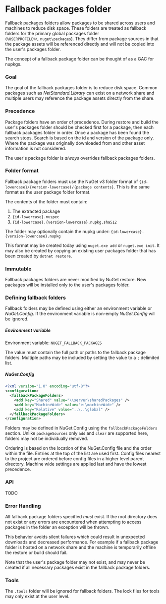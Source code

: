 # Fallback packages folder

Fallback packages folders allow packages to be shared across users and machines to reduce disk space. These folders are treated as fallback folders for the primary global packages folder (``%USERPROFILE%\.nuget\packages``). They differ from package sources in that the package assets will be referenced directly and will not be copied into the user's packages folder.

The concept of a fallback package folder can be thought of as a GAC for nupkgs.

### Goal
The goal of the fallback packages folder is to reduce disk space. Common packages such as *NetStandard.Library* can exist on a network share and multiple users may reference the package assets directly from the share.

### Precedence
Package folders have an order of precedence. During restore and build the user's packages folder should be checked first for a package, then each fallback packages folder in order. Once a package has been found the search stops. Search is based on the id and version of the package only. Where the package was originally downloaded from and other asset information is not considered.

The user's package folder is *always* overrides fallback packages folders.

### Folder format
Fallback package folders must use the NuGet v3 folder format of ``{id-lowercase}/{version-lowercase)/{package contents}``. This is the same format as the user package folder format.

The contents of the folder must contain:

1. The extracted package
1. ``{id-lowercase}.nuspec``
1. ``{id-lowercase}.{version-lowercase}.nupkg.sha512``

The folder may optionally contain the nupkg under: ``{id-lowercase}.{version-lowercase}.nupkg``

This format may be created today using ``nuget.exe add`` or ``nuget.exe init``. It may also be created by copying an existing user packages folder that has been created by ``dotnet restore``.

### Immutable
Fallback packages folders are never modified by NuGet restore. New packages will be installed only to the user's packages folder.

### Defining fallback folders

Fallback folders may be defined using either an environment variable or *NuGet.Config*. If the environment variable is non-empty *NuGet.Config* will be ignored.

##### Environment variable
Environment variable: ``NUGET_FALLBACK_PACKAGES``

The value must contain the full path or paths to the fallback package folders. Multiple paths may be included by setting the value to a ``;`` delimited list.

##### NuGet.Config

```xml
<?xml version="1.0" encoding="utf-8"?>
<configuration>
  <fallbackPackageFolders>
    <add key="Shared" value="\\server\sharedPackages" />
    <add key="MachineWide" value="e:\machineWide" />
    <add key="Relative" value="..\..\global" />
  </fallbackPackageFolders>
</configuration>
```

Folders may be defined in NuGet.Config using the ``fallbackPackageFolders`` section. Unlike ``packageSources`` only ``add`` and ``clear`` are supported here, folders may not be individually removed.

Ordering is based on the location of the NuGet.Config file and the order within the file. Entries at the top of the list are used first. Config files nearest to the project are ordered before config files in a higher level parent directory. Machine wide settings are applied last and have the lowest precedence. 

### API
TODO

### Error Handling
All fallback package folders specified *must* exist. If the root directory does not exist or any errors are encountered when attempting to access packages in the folder an exception will be thrown. 

This behavior avoids silent failures which could result in unexpected downloads and decreased performance. For example if a fallback package folder is hosted on a network share and the machine is temporarily offline the restore or build should fail.

Note that the user's package folder may not exist, and may never be created if all necessary packages exist in the fallback package folders.

### Tools
The ``.tools`` folder will be ignored for fallback folders. The lock files for tools may only exist at the user level.

